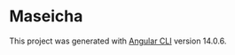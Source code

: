 # Maseicha

This project was generated with [Angular CLI](https://github.com/angular/angular-cli) version 14.0.6.

